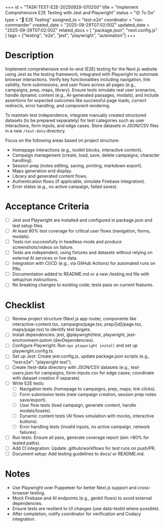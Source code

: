 +++
id = "TASK-TEST-E2E-20250929-070200"
title = "Implement Comprehensive E2E Testing with Jest and Playwright"
status = "🟡 To Do"
type = "🧪 E2E Testing"
assigned_to = "test-e2e"
coordinator = "roo-commander"
created_date = "2025-09-29T07:02:00Z"
updated_date = "2025-09-29T07:02:00Z"
related_docs = [
  "package.json",
  "next.config.js"
]
tags = ["testing", "e2e", "jest", "playwright", "automation"]
+++

# Description

Implement comprehensive end-to-end (E2E) testing for the Next.js website using Jest as the testing framework, integrated with Playwright to automate browser interactions. Verify key functionalities including navigation, link validity, form submissions, and user flows across all pages (e.g., campaigns, prep, maps, library). Ensure tests simulate real user scenarios, handle dynamic content (e.g., AI-generated passages, modals), and include assertions for expected outcomes like successful page loads, correct redirects, error handling, and component rendering.

To maintain test independence, integrate manually created structured datasets (to be prepared separately) for test categories such as user interactions, form inputs, and edge cases. Store datasets in JSON/CSV files in a new `/test-data` directory.

Focus on the following areas based on project structure:
- Homepage interactions (e.g., toolkit blocks, interactive content).
- Campaign management (create, load, save, delete campaigns; character handling).
- Session prep (notes editing, saving, printing, markdown export).
- Maps generation and display.
- Library and generated content flows.
- Authentication flows (if applicable, simulate Firebase integration).
- Error states (e.g., no active campaign, failed saves).

# Acceptance Criteria
- [ ] Jest and Playwright are installed and configured in package.json and test setup files.
- [ ] At least 80% test coverage for critical user flows (navigation, forms, modals).
- [ ] Tests run successfully in headless mode and produce screenshots/videos on failure.
- [ ] Tests are independent, using fixtures and datasets without relying on external AI services or live data.
- [ ] Integration with CI/CD (e.g., via GitHub Actions) for automated runs on PRs.
- [ ] Documentation added to README.md or a new /testing.md file with setup/run instructions.
- [ ] No breaking changes to existing code; tests pass on current features.

# Checklist
- [ ] Review project structure (Next.js app router, components like interactive-content.tsx, campaigns/page.tsx, prep/[id]/page.tsx, maps/page.tsx) to identify test targets.
- [ ] Install dependencies: jest, @playwright/test, playwright, jest-environment-jsdom (devDependencies).
- [ ] Configure Playwright: Run `npx playwright install` and set up playwright.config.ts.
- [ ] Set up Jest: Create jest.config.js, update package.json scripts (e.g., "test:e2e": "playwright test").
- [ ] Create /test-data directory with JSON/CSV datasets (e.g., test-users.json for campaigns, form-inputs.csv for edge cases; coordinate with dataset creation if separate).
- [ ] Write E2E tests:
  - [ ] Navigation tests (homepage to campaigns, prep, maps; link clicks).
  - [ ] Form submission tests (new campaign creation, session prep notes save/export).
  - [ ] User flow tests (load campaign, generate content, handle modals/toasts).
  - [ ] Dynamic content tests (AI flows simulation with mocks, interactive buttons).
  - [ ] Error handling tests (invalid inputs, no active campaign, network failures).
- [ ] Run tests: Ensure all pass, generate coverage report (aim >80% for tested paths).
- [ ] Add CI integration: Update .github/workflows for test runs on push/PR.
- [ ] Document setup: Add testing guidelines to docs/ or README.md.

# Notes
- Use Playwright over Puppeteer for better Next.js support and cross-browser testing.
- Mock Firebase and AI endpoints (e.g., genkit flows) to avoid external dependencies.
- Ensure tests are resilient to UI changes (use data-testid where possible).
- After completion, notify coordinator for verification and Codacy integration.